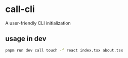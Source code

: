 # call-cli

A user-friendly CLI initialization

## usage in dev

```sh
pnpm run dev call touch -f react index.tsx about.tsx
```


